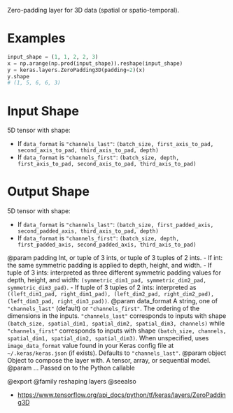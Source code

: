 Zero-padding layer for 3D data (spatial or spatio-temporal).

# Examples
```python
input_shape = (1, 1, 2, 2, 3)
x = np.arange(np.prod(input_shape)).reshape(input_shape)
y = keras.layers.ZeroPadding3D(padding=2)(x)
y.shape
# (1, 5, 6, 6, 3)
```

# Input Shape
5D tensor with shape:
- If `data_format` is `"channels_last"`:
  `(batch_size, first_axis_to_pad, second_axis_to_pad,
  third_axis_to_pad, depth)`
- If `data_format` is `"channels_first"`:
  `(batch_size, depth, first_axis_to_pad, second_axis_to_pad,
  third_axis_to_pad)`

# Output Shape
5D tensor with shape:
- If `data_format` is `"channels_last"`:
  `(batch_size, first_padded_axis, second_padded_axis,
  third_axis_to_pad, depth)`
- If `data_format` is `"channels_first"`:
  `(batch_size, depth, first_padded_axis, second_padded_axis,
  third_axis_to_pad)`

@param padding Int, or tuple of 3 ints, or tuple of 3 tuples of 2 ints.
    - If int: the same symmetric padding is applied to depth, height,
      and width.
    - If tuple of 3 ints: interpreted as three different symmetric
      padding values for depth, height, and width:
      `(symmetric_dim1_pad, symmetric_dim2_pad, symmetric_dim3_pad)`.
    - If tuple of 3 tuples of 2 ints: interpreted as
      `((left_dim1_pad, right_dim1_pad), (left_dim2_pad,
      right_dim2_pad), (left_dim3_pad, right_dim3_pad))`.
@param data_format A string, one of `"channels_last"` (default) or
    `"channels_first"`. The ordering of the dimensions in the inputs.
    `"channels_last"` corresponds to inputs with shape
    `(batch_size, spatial_dim1, spatial_dim2, spatial_dim3, channels)`
    while `"channels_first"` corresponds to inputs with shape
    `(batch_size, channels, spatial_dim1, spatial_dim2, spatial_dim3)`.
    When unspecified, uses `image_data_format` value found in your Keras
    config file at `~/.keras/keras.json` (if exists). Defaults to
    `"channels_last"`.
@param object Object to compose the layer with. A tensor, array, or sequential model.
@param ... Passed on to the Python callable

@export
@family reshaping layers
@seealso
+ <https://www.tensorflow.org/api_docs/python/tf/keras/layers/ZeroPadding3D>
